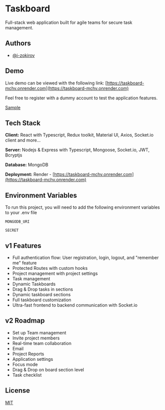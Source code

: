 # Taskboard

Full-stack web application built for agile teams for secure task management.

## Authors

-   [@i-zokirov](https://github.com/i-zokirov)

## Demo

Live demo can be viewed with the following link: [https://taskboard-mchv.onrender.com](https://taskboard-mchv.onrender.com)

Feel free to register with a dummy account to test the application features.

[Sample](https://github.com/i-zokirov/taskboard/blob/master/taskboard.png)

## Tech Stack

**Client:** React with Typescript, Redux toolkit, Material UI, Axios, Socket.io client and more...

**Server:** Nodejs & Express with Typescript, Mongoose, Socket.io, JWT, Bcryptjs

**Database:** MongoDB

**Deployment:** Render - [https://taskboard-mchv.onrender.com](https://taskboard-mchv.onrender.com)

## Environment Variables

To run this project, you will need to add the following environment variables to your .env file

`MONGODB_URI`

`SECRET`

## v1 Features

-   Full authentication flow: User registration, login, logout, and "remember me" feature
-   Protected Routes with custom hooks
-   Project management with project settings
-   Task management
-   Dynamic Taskboards
-   Drag & Drop tasks in sections
-   Dynamic taskboard sections
-   Full taskboard customization
-   Ultra-fast frontend to backend communication with Socket.io

## v2 Roadmap

-   Set up Team management
-   Invite project members
-   Real-time team collaboration
-   Email
-   Project Reports
-   Application settings
-   Focus mode
-   Drag & Drop on board section level
-   Task checklist

## License

[MIT](https://choosealicense.com/licenses/mit/)
